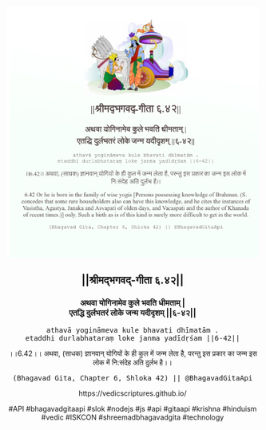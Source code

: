 <img src="../../asset/BG_6_42.png"/>
<center><h2>||श्रीमद्‍भगवद्‍-गीता ६.४२||</h2>
<h3>अथवा योगिनामेव कुले भवति धीमताम् |<br/>एतद्धि दुर्लभतरं लोके जन्म यदीदृशम् ||६-४२||</h3>
<pre>athavā yogināmeva kule bhavati dhīmatām .<br/>etaddhi durlabhataraṃ loke janma yadīdṛśam ||6-42||</pre>
<p>।।6.42।। अथवा, (साधक) ज्ञानवान् योगियों के ही कुल में जन्म लेता है, परन्तु इस प्रकार का जन्म इस लोक में नि:संदेह अति दुर्लभ है।।</p>
<pre>(Bhagavad Gita, Chapter 6, Shloka 42) || @BhagavadGitaApi</pre><p>https://vedicscriptures.github.io/</p><p>#API #bhagavadgitaapi #slok #nodejs #js #api #gitaapi #krishna #hinduism #vedic #ISKCON #shreemadbhagavadgita #technology</p></center>